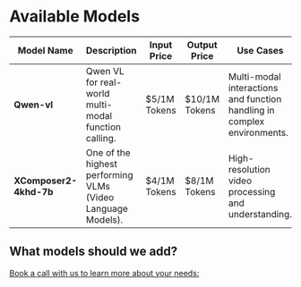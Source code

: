 # Available Models

| Model Name            | Description                                                                                             | Input Price  | Output Price | Use Cases                                                              |
|-----------------------|---------------------------------------------------------------------------------------------------------|--------------|--------------|------------------------------------------------------------------------|
| **Qwen-vl**            | Qwen VL for real-world multi-modal function calling.                                                   | $5/1M Tokens | $10/1M Tokens | Multi-modal interactions and function handling in complex environments.|
| **XComposer2-4khd-7b** | One of the highest performing VLMs (Video Language Models).                                            | $4/1M Tokens | $8/1M Tokens | High-resolution video processing and understanding.                     |


## What models should we add?
[Book a call with us to learn more about your needs:](https://calendly.com/swarm-corp/30min)
